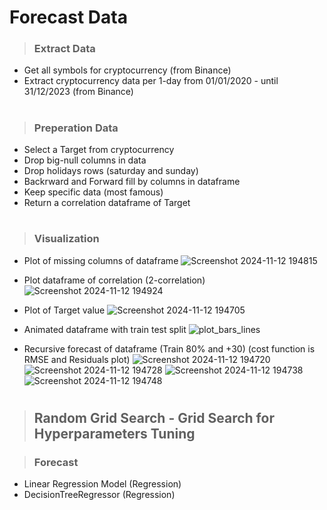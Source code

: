# Forecast Data

> ### Extract Data
-  Get all symbols for cryptocurrency (from Binance) 
-  Extract cryptocurrency data per 1-day from 01/01/2020 - until 31/12/2023 (from Binance)

#

> ### Preperation Data
- Select a Target from cryptocurrency
- Drop big-null columns in data
- Drop holidays rows (saturday and sunday)
- Backrward and Forward fill by columns in dataframe
- Keep specific data (most famous)
- Return a correlation dataframe of Target

#
 
> ### Visualization
- Plot of missing columns of dataframe
  ![Screenshot 2024-11-12 194815](https://github.com/user-attachments/assets/9d798332-3a41-4e17-92b2-59d0ded976f1)

- Plot dataframe of correlation (2-correlation)
  ![Screenshot 2024-11-12 194924](https://github.com/user-attachments/assets/8a15674a-cecb-4c8a-9022-5067497826cb)

- Plot of Target value
 ![Screenshot 2024-11-12 194705](https://github.com/user-attachments/assets/52ef1c38-8c3f-4bf6-8e2b-d66b78e023b1)

- Animated dataframe with train test split
  ![plot_bars_lines](https://github.com/user-attachments/assets/3a534bdc-86e2-41bc-9caa-a9e10315d9d2)

  
- Recursive forecast of dataframe (Train 80% and +30) (cost function is RMSE and Residuals plot)
![Screenshot 2024-11-12 194720](https://github.com/user-attachments/assets/8756b881-10be-4163-93e7-c0769d3fb923)
![Screenshot 2024-11-12 194728](https://github.com/user-attachments/assets/de2fbd79-c116-4a09-bb33-3dca395473fa)
![Screenshot 2024-11-12 194738](https://github.com/user-attachments/assets/b686d0be-8f0c-4eb6-b102-39545372898b)
  ![Screenshot 2024-11-12 194748](https://github.com/user-attachments/assets/675ea813-de34-47c1-aac1-689f089ad0da)

#

> ## Random Grid Search - Grid Search for Hyperparameters Tuning

> ### Forecast 
- Linear Regression Model (Regression)
- DecisionTreeRegressor (Regression)
